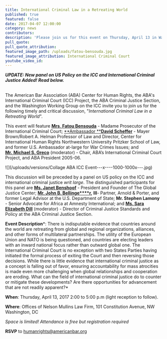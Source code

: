 ```yaml
---
title: International Criminal Law in a Retreating World
published: true
featured: false
date: 2017-04-07 12:00:00
category: news
contributors:
description: 'Please join us for this event on Thursday, April 13 in Washington, D.C. with Madame Prosecutor of the International Criminal Court, Fatou Bensouda, and other speakers.'
pull_quote:
pull_quote_attribution:
featured_image_path: /uploads/fatou-bensouda.jpg
featured_image_attribution: International Criminal Court
youtube_video_id:
---
```



***UPDATE: New panel on US Policy on the ICC and International Criminal Justice Added! Read below.***

<br>The American Bar Association (ABA) Center for Human Rights, the ABA's International Criminal Court (ICC) Project, the ABA Criminal Justice Section, and the Washington Working Group on the ICC invite you to join us for the following timely and critical discussion, "*International Criminal Law in a Retreating World*".

This event will feature [**Mrs**.&nbsp;**Fatou Bensouda**](https://www.icc-cpi.int/about/otp/who-s-who/Pages/Fatou-Bensouda.aspx)&nbsp;- Madame Prosecutor of the International Criminal Court; [**Ambassador&nbsp;****David Scheffer**](https://www.aba-icc.org/board-of-advisors/hon-david-scheffer/)&nbsp;- Mayer Brown/Robert A. Helman Professor of Law and Director, Center for International Human Rights Northwestern University Pritzker School of Law, and former U.S. Ambassador at-large for War Crimes Issues; and [**Mr.**&nbsp;**Michael S. Greco**](https://www.aba-icc.org/board-of-advisors/michael-s-greco/) (moderator) - Chair, ABA’s International Criminal Court Project, and ABA President 2005-06.

![](/uploads/versions/Collage ABA ICC Event---x----1000-1000x---.jpg)

This discussion will be preceded by a panel on US policy on the ICC and international criminal justice *writ large*. The distinguished participants for this panel are [**Ms. Janet Benshoof**](http://globaljusticecenter.net/about-us/team/our-staff) - President and Founder of The Global Justice Center; [**Mr. John B. Bellinge****r**](http://www.apks.com/en/people/b/bellinger-john-b)**,** **III**- Partner, Arnold & Porter, and former Legal Advisor at the U.S. Department of State; **Mr. Stephen Lamony** - Senior Advocate for Africa at Amnesty International; and [**Ms. Sara Elizabeth Dill**](https://www.linkedin.com/in/sedlaw/) (moderator) - Director of Criminal Justice Standards and Policy at the ABA Criminal Justice Section.

**Event Description***: There is indisputable evidence that countries around the world are retreating from global and regional organizations, alliances, and other forms of multilateral partnerships. The utility of the European Union and NATO is being questioned, and countries are electing leaders with an inward national focus rather than outward global one. The International Criminal Court is no exception with two States Parties having initiated the formal process of exiting the Court and then reversing those decisions. While there is little evidence that international criminal justice as a concept is falling out of favor, ensuring accountability for mass atrocities is made even more challenging when global relationships and cooperation are eroding. What can the field of international criminal justice do to counter or mitigate these developments? Are there opportunities for advancement that are not readily apparent?*

**When**: Thursday, April 13, 2017 2:00 to 5:00 p.m (light reception to follow).

**Where**: Offices of Nelson Mullins Law Firm, 101 Constitution Avenue, NW Washington, DC

*Space is limited! Attendance is free but registration required*

**RSVP** to [humanrights@americanbar.org](javascript:void(location.href='mailto:'+String.fromCharCode(104,117,109,97,110,114,105,103,104,116,115,64,97,109,101,114,105,99,97,110,98,97,114,46,111,114,103)+'?subject=RSVP%20-%20International%20Criminal%20Law%20in%20a%20Retreating%20World'))
